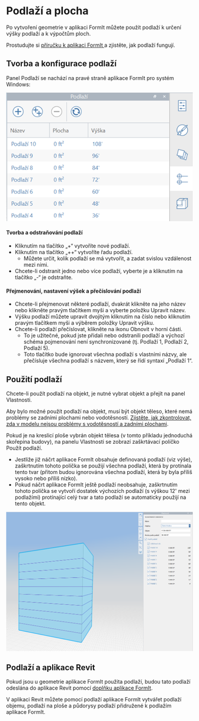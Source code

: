 # Podlaží a plocha

Po vytvoření geometrie v aplikaci FormIt můžete použít podlaží k určení výšky podlaží a k výpočtům ploch.

Prostudujte si [příručku k aplikaci FormIt ](../formit-primer/part-i/adding-floors-with-levels.md)a zjistěte, jak podlaží fungují.

## Tvorba a konfigurace podlaží

Panel Podlaží se nachází na pravé straně aplikace FormIt pro systém Windows:

![](../.gitbook/assets/20191217-levels-panel-1.png)

#### Tvorba a odstraňování podlaží

* Kliknutím na tlačítko „+“ vytvoříte nové podlaží.
* Kliknutím na tlačítko „++“ vytvoříte řadu podlaží.
   * Můžete určit, kolik podlaží se má vytvořit, a zadat svislou vzdálenost mezi nimi.
* Chcete-li odstranit jedno nebo více podlaží, vyberte je a kliknutím na tlačítko „-“ je odstraňte.

#### Přejmenování, nastavení výšek a přečíslování podlaží

* Chcete-li přejmenovat některé podlaží, dvakrát klikněte na jeho název nebo klikněte pravým tlačítkem myši a vyberte položku Upravit název.
* Výšku podlaží můžete upravit dvojitým kliknutím na číslo nebo kliknutím pravým tlačítkem myši a výběrem položky Upravit výšku.
* Chcete-li podlaží přečíslovat, klikněte na ikonu Obnovit v horní části.
   * To je užitečné, pokud jste přidali nebo odstranili podlaží a výchozí schéma pojmenování není synchronizované \(tj. Podlaží 1, Podlaží 2, Podlaží 5\).
   * Toto tlačítko bude ignorovat všechna podlaží s vlastními názvy, ale přečísluje všechna podlaží s názvem, který se řídí syntaxí „Podlaží 1“.

## Použití podlaží

Chcete-li použít podlaží na objekt, je nutné vybrat objekt a přejít na panel Vlastnosti.

Aby bylo možné použít podlaží na objekt, musí být objekt těleso, které nemá problémy se zadními plochami nebo vodotěsností. [Zjistěte, jak zkontrolovat, zda v modelu nejsou problémy s vodotěsností a zadními plochami](https://formit.autodesk.com/blog/post/repairing-solid-models).

Pokud je na kreslicí ploše vybrán objekt tělesa \(v tomto příkladu jednoduchá skořepina budovy\), na panelu Vlastnosti se zobrazí zaškrtávací políčko Použít podlaží.

* Jestliže již náčrt aplikace FormIt obsahuje definovaná podlaží \(viz výše\), zaškrtnutím tohoto políčka se použijí všechna podlaží, která by protínala tento tvar \(přitom budou ignorována všechna podlaží, která by byla příliš vysoko nebo příliš nízko\).
* Pokud náčrt aplikace FormIt ještě podlaží neobsahuje, zaškrtnutím tohoto políčka se vytvoří dostatek výchozích podlaží \(s výškou 12' mezi podlažími\) protínající celý tvar a tato podlaží se automaticky použijí na tento objekt.

![](../.gitbook/assets/20191217-properties-panel.png)

## Podlaží a aplikace Revit

Pokud jsou u geometrie aplikace FormIt použita podlaží, budou tato podlaží odeslána do aplikace Revit pomocí [doplňku aplikace FormIt](https://formit.autodesk.com/page/formit-revit).

V aplikaci Revit můžete pomocí podlaží aplikace FormIt vytvářet podlaží objemu, podlaží na ploše a půdorysy podlaží přidružené k podlažím aplikace FormIt.



